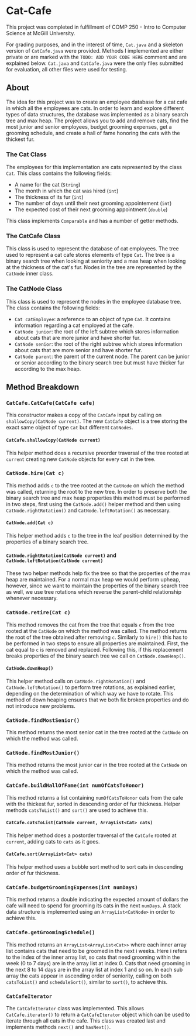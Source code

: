 # Cat-Cafe

This project was completed in fulfillment of COMP 250 - Intro to Computer Science at McGill University.

For grading purposes, and in the interest of time, `Cat.java` and a skeleton version of `CatCafe.java` were provided.
Methods I implemented are either private or are marked with the `TODO: ADD YOUR CODE HERE` comment and are explained below.
`Cat.java` and `CatCafe.java` were the only files submitted for evaluation, all other files were used for testing.

## About

The idea for this project was to create an employee database for a cat cafe in which all the employees are cats.
In order to learn and explore different types of data structures, the database was implemented as a binary search tree and max heap.
The project allows you to add and remove cats, find the most junior and senior employees, budget grooming expenses, get a grooming schedule,
and create a hall of fame honoring the cats with the thickest fur.

### The Cat Class

The employees for this implementation are cats represented by the class `Cat`.
This class contains the following fields:
* A name for the cat (`String`)
* The month in which the cat was hired (`int`)
* The thickness of its fur (`int`)
* The number of days until their next grooming appointement (`int`)
* The expected cost of their next grooming appointment (`double`)

This class implements `Comparable` and has a number of getter methods.

### The CatCafe Class

This class is used to represent the database of cat employees.
The tree used to represent a cat cafe stores elements of type `Cat`.
The tree is a binary search tree when looking at seniority and a max heap when looking at the thickness of the cat's fur.
Nodes in the tree are represented by the `CatNode` inner class.

### The CatNode Class

This class is used to represent the nodes in the employee database tree.
The class contains the following fields:
* `Cat catEmployee`: a reference to an object of type `Cat`. It contains information regarding a cat employed at the cafe.
* `CatNode junior`: the root of the left subtree which stores information about cats that are more junior and have shorter fur.
* `CatNode senior`: the root of the right subtree which stores information about cats that are more senior and have shorter fur.
* `CatNode parent`: the parent of the current node. The parent can be junior or senior according to the binary search tree but must have thicker fur according to the max heap.

## Method Breakdown

### `CatCafe.CatCafe(CatCafe cafe)`

This constructor makes a copy of the `CatCafe` input by calling on `shallowCopy(CatNode current)`.
The new `CatCafe` object is a tree storing the exact same object of type `Cat` but different `CatNodes`.

#### `CatCafe.shallowCopy(CatNode current)`

This helper method does a recursive preorder traversal of the tree rooted at `current` creating new `CatNode` objects for every cat in the tree.

### `CatNode.hire(Cat c)`

This method adds `c` to the tree rooted at the `CatNode` on which the method was called, returning the root to the new tree.
In order to preserve both the binary search tree and max heap properties this method must be performed in two steps,
first using the `CatNode.add()` helper method and then using `CatNode.rightRotation()` and `CatNode.leftRotation()` as necessary.

#### `CatNode.add(Cat c)`

This helper method adds `c` to the tree in the leaf position determined by the properties of a binary search tree.

#### `CatNode.rightRotation(CatNode current)` and `CatNode.leftRotation(CatNode current)`

These two helper methods help fix the tree so that the properties of the max heap are maintained.
For a normal max heap we would perform upheap, however, 
since we want to maintain the properties of the binary search tree as well, we use tree rotations which reverse the parent-child relationship whenever necessary.

### `CatNode.retire(Cat c)`

This method removes the cat from the tree that equals `c` from the tree rooted at the `CatNode` on which the method was called.
The method returns the root of the tree obtained after removing `c`.
Similarly to `hire()` this has to be performed in two steps to ensure all properties are maintained.
First, the cat equal to `c` is removed and replaced.
Following this, if this replacement breaks properties of the binary search tree we call on `CatNode.downHeap()`.

#### `CatNode.downHeap()`

This helper method calls on `CatNode.rightRotation()` and `CatNode.leftRotation()` to perform tree rotations, as explained earlier,
depending on the determination of which way we have to rotate.
This method of down heaping ensures that we both fix broken properties and do not introduce new problems.

### `CatNode.findMostSenior()`

This method returns the most senior cat in the tree rooted at the `CatNode` on which the method was called.

### `CatNode.findMostJunior()`

This method returns the most junior car in the tree rooted at the `CatNode` on which the method was called.

### `CatCafe.buildHallOfFame(int numOfCatsToHonor)`

This method returns a list containing `numOfCatsToHonor` cats from the cafe with the thickest fur, sorted in descending order of fur thickness.
Helper methods `catsToList()` and `sort()` are used to achieve this.

#### `CatCafe.catsToList(CatNode current, ArrayList<Cat> cats)`

This helper method does a postorder traversal of the `CatCafe` rooted at `current`, adding cats to `cats` as it goes.

#### `CatCafe.sort(ArrayList<Cat> cats)`

This helper method uses a bubble sort method to sort cats in descending order of fur thickness.

### `CatCafe.budgetGroomingExpenses(int numDays)`

This method returns a double indicating the expected amount of dollars the cafe will need to spend for grooming its cats in the next `numDays`.
A stack data structure is implemented using an `ArrayList<CatNode>` in order to achieve this.

### `CatCafe.getGroomingSchedule()`

This method returns an `ArrayList<ArrayList<Cat>>` where each inner array list contains cats that need to be groomed in the next i weeks.
Here i refers to the index of the inner array list, so cats that need grooming within the week (0 to 7 days) are in the array list at index 0.
Cats that need grooming in the next 8 to 14 days are in the array list at index 1 and so on.
In each sub array the cats appear in ascending order of seniority, calling on both `catsToList()` and `scheduleSort()`, similar to `sort()`, to achieve this.

### `CatCafeIterator`

The `CatCafeIterator` class was implemented.
This allows `CatCafe.iterator()` to return a `CatCafeIterator` object which can be used to iterate through all cats in the cafe.
This class was created last and implements methods `next()` and `hasNext()`.

